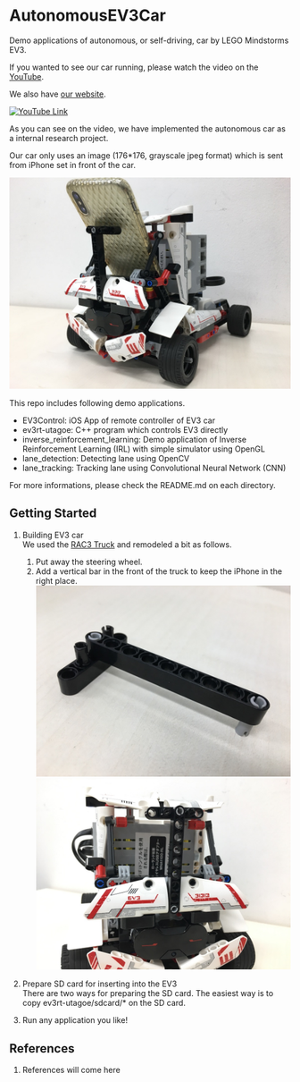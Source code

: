 # AutonomousEV3Car
Demo applications of autonomous, or self-driving, car by LEGO Mindstorms EV3.

If you wanted to see our car running, please watch the video on the [YouTube](https://www.youtube.com/watch?v=nMtCHrGf0yg&feature=youtu.be).

We also have [our website](http://www.utagoe.com/jp/legoev3.html).

[![YouTube Link](https://img.youtube.com/vi/nMtCHrGf0yg/0.jpg)](https://www.youtube.com/watch?v=nMtCHrGf0yg&feature=youtu.be)

As you can see on the video, we have implemented the autonomous car as a internal research project.

Our car only uses an image (176*176, grayscale jpeg format) which is sent from iPhone set in front of the car.

![EV3 car](https://raw.githubusercontent.com/utagoeinc/AutonomousEV3Car/images/EV3car_image.jpg)

This repo includes following demo applications.
- EV3Control: iOS App of remote controller of EV3 car
- ev3rt-utagoe: C++ program which controls EV3 directly
- inverse_reinforcement_learning: Demo application of Inverse Reinforcement Learning (IRL) with simple simulator using OpenGL
- lane_detection: Detecting lane using OpenCV
- lane_tracking: Tracking lane using Convolutional Neural Network (CNN)

For more informations, please check the README.md on each directory.


## Getting Started
1. Building EV3 car  
  We used the [RAC3 Truck](https://www.lego.com/en-us/mindstorms/build-a-robot/rac3-truck) and remodeled a bit as follows.
    1. Put away the steering wheel.
    1. Add a vertical bar in the front of the truck to keep the iPhone in the right place.
    ![Parts added](https://raw.githubusercontent.com/utagoeinc/AutonomousEV3Car/images/added_parts.jpg)
    ![customized EV3](https://raw.githubusercontent.com/utagoeinc/AutonomousEV3Car/images/customized_EV3_image.jpg)

1. Prepare SD card for inserting into the EV3  
  There are two ways for preparing the SD card. The easiest way is to copy ev3rt-utagoe/sdcard/* on the SD card.

1. Run any application you like!


## References
1. References will come here
